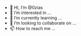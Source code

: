 - 👋 Hi, I’m @0zias
- 👀 I’m interested in ...
- 🌱 I’m currently learning ...
- 💞️ I’m looking to collaborate on ...
- 📫 How to reach me ...

<!---
0zias/0zias is a ✨ special ✨ repository because its `README.md` (this file) appears on your GitHub profile.
You can click the Preview link to take a look at your changes.
--->
